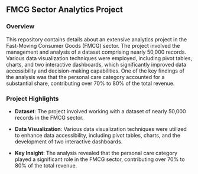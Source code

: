 ## FMCG Sector Analytics Project

### Overview
This repository contains details about an extensive analytics project in the Fast-Moving Consumer Goods (FMCG) sector. The project involved the management and analysis of a dataset comprising nearly 50,000 records. Various data visualization techniques were employed, including pivot tables, charts, and two interactive dashboards, which significantly improved data accessibility and decision-making capabilities. One of the key findings of the analysis was that the personal care category accounted for a substantial share, contributing over 70% to 80% of the total revenue.

### Project Highlights
- **Dataset**: The project involved working with a dataset of nearly 50,000 records in the FMCG sector.

- **Data Visualization**: Various data visualization techniques were utilized to enhance data accessibility, including pivot tables, charts, and the development of two interactive dashboards.

- **Key Insight**: The analysis revealed that the personal care category played a significant role in the FMCG sector, contributing over 70% to 80% of the total revenue.

